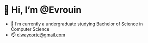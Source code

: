 # 👋 Hi, I’m @Evrouin
- 🌱 I’m currently a undergraduate studying Bachelor of Science in Computer Science
- 📫 elwaycorte@gmail.com

<!---
Evrouin/Evrouin is a ✨ special ✨ repository because its `README.md` (this file) appears on your GitHub profile.
You can click the Preview link to take a look at your changes.
--->
